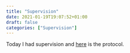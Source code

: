 ```yaml
---
title: "Supervision"
date: 2021-01-19T19:07:52+01:00
draft: false
categories: ["Supervision"]
---
```


Today I had supervision and [here](/htmlfiles/210119-supervision-protocol.html) is the protocol.
